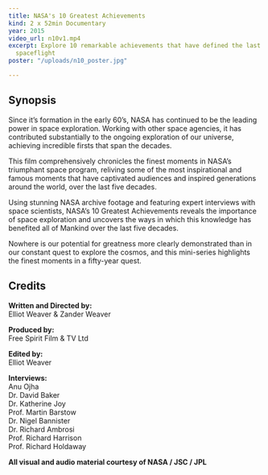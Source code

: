 ```yaml
---
title: NASA's 10 Greatest Achievements
kind: 2 x 52min Documentary
year: 2015
video_url: n10v1.mp4
excerpt: Explore 10 remarkable achievements that have defined the last 50 years of
  spaceflight
poster: "/uploads/n10_poster.jpg"

---
```

## Synopsis

Since it’s formation in the early 60’s, NASA has continued to be the leading power in space exploration. Working with other space agencies, it has contributed substantially to the ongoing exploration of our universe, achieving incredible firsts that span the decades.

This film comprehensively chronicles the finest moments in NASA’s triumphant space program, reliving some of the most inspirational and famous moments that have captivated audiences and inspired generations around the world, over the last five decades.

Using stunning NASA archive footage and featuring expert interviews with space scientists, NASA’s 10 Greatest Achievements reveals the importance of space exploration and uncovers the ways in which this knowledge has benefited all of Mankind over the last five decades.

Nowhere is our potential for greatness more clearly demonstrated than in our constant quest to explore the cosmos, and this mini-series highlights the finest moments in a fifty-year quest.

## Credits

**Written and Directed by:** <br>Elliot Weaver & Zander Weaver

**Produced by:** <br>Free Spirit Film & TV Ltd

**Edited by:** <br>Elliot Weaver

**Interviews:** <br>Anu Ojha<br>Dr. David Baker<br>Dr. Katherine Joy<br>Prof. Martin Barstow<br>Dr. Nigel Bannister<br>Dr. Richard Ambrosi<br>Prof. Richard Harrison<br>Prof. Richard Holdaway

**All visual and audio material courtesy of NASA / JSC / JPL**